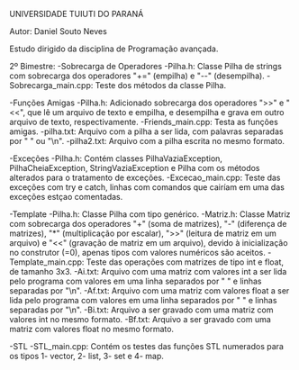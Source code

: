 UNIVERSIDADE TUIUTI DO PARANÁ

Autor: Daniel Souto Neves



Estudo dirigido da disciplina de Programação avançada.

2º Bimestre:
-Sobrecarga de Operadores
  -Pilha.h: Classe Pilha de strings com sobrecarga dos operadores "+=" (empilha) e "--" (desempilha).
  -Sobrecarga_main.cpp: Teste dos métodos da classe Pilha.
  
-Funções Amigas
 -Pilha.h: Adicionado sobrecarga dos operadores ">>" e "<<", que lê um arquivo de texto e empilha, e desempilha e grava em outro    arquivo de texto, respectivamente.
  -Friends_main.cpp: Testa as funções amigas.
  -pilha.txt: Arquivo com a pilha a ser lida, com palavras separadas por " " ou "\n".
  -pilha2.txt: Arquivo com a pilha escrita no mesmo formato.
   
-Exceções
  -Pilha.h: Contém classes PilhaVaziaException, PilhaCheiaException, StringVaziaException e Pilha com os métodos alterados para o tratamento de exceções.
   -Excecao_main.cpp: Teste das exceções com try e catch, linhas com comandos que cairíam em uma das exceções estçao comentadas.
     
-Template
  -Pilha.h: Classe Pilha com tipo genérico.
  -Matriz.h: Classe Matriz com sobrecarga dos operadores "+" (soma de matrizes), "-" (diferença de matrizes), "*" (multiplicação por escalar), ">>" (leitura de matriz em um arquivo) e "<<" (gravação de matriz em um arquivo), devido à inicialização no construtor (=0), apenas tipos com valores numéricos são aceitos.
  -Template_main.cpp: Teste das operações com matrizes de tipo int e float, de tamanho 3x3.
  -Ai.txt: Arquivo com uma matriz com valores int a ser lida pelo programa com valores em uma linha separados por " " e linhas separadas por "\n".
  -Af.txt: Arquivo com uma matriz com valores float a ser lida pelo programa com valores em uma linha separados por " " e linhas separadas por "\n".
  -Bi.txt: Arquivo a ser gravado com uma matriz com valores int no mesmo formato.
  -Bf.txt: Arquivo a ser gravado com uma matriz com valores float no mesmo formato.
  
-STL
  -STL_main.cpp: Contém os testes das funções STL numerados para os tipos 1- vector, 2- list, 3- set e 4- map.
